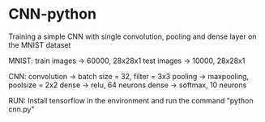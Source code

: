 # CNN-python
Training a simple CNN with single convolution, pooling and dense layer on the MNIST dataset

MNIST: train images -> 60000, 28x28x1
       test images  -> 10000, 28x28x1

CNN: convolution -> batch size = 32, filter = 3x3
     pooling     -> maxpooling, poolsize = 2x2
     dense       -> relu, 64 neurons
     dense       -> softmax, 10 neurons
     
RUN: Install tensorflow in the environment and run the command "python cnn.py"
